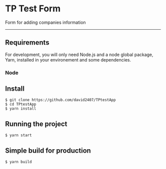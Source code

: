 # TP Test Form

Form for adding companies information

---
## Requirements

For development, you will only need Node.js and a node global package, Yarn, installed in your environement and some dependencies.

### Node

## Install

    $ git clone https://github.com/david2407/TPtestApp
    $ cd TPtestApp
    $ yarn install



## Running the project

    $ yarn start

## Simple build for production

    $ yarn build